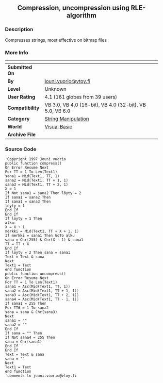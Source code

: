 ﻿<div align="center">

## Compression, uncompression using RLE\-algorithm


</div>

### Description

Compresses strings, most effective on bitmap files
 
### More Info
 


<span>             |<span>
---                |---
**Submitted On**   |
**By**             |[jouni\.vuorio@vtoy\.fi](https://github.com/Planet-Source-Code/PSCIndex/blob/master/ByAuthor/jouni-vuorio-vtoy-fi.md)
**Level**          |Unknown
**User Rating**    |4.1 (161 globes from 39 users)
**Compatibility**  |VB 3\.0, VB 4\.0 \(16\-bit\), VB 4\.0 \(32\-bit\), VB 5\.0, VB 6\.0
**Category**       |[String Manipulation](https://github.com/Planet-Source-Code/PSCIndex/blob/master/ByCategory/string-manipulation__1-5.md)
**World**          |[Visual Basic](https://github.com/Planet-Source-Code/PSCIndex/blob/master/ByWorld/visual-basic.md)
**Archive File**   |[](https://github.com/Planet-Source-Code/jouni-vuorio-vtoy-fi-compression-uncompression-using-rle-algorithm__1-745/archive/master.zip)





### Source Code

```
'Copyright 1997 Jouni vuorio
public function compress()
On Error Resume Next
For TT = 1 To Len(Text1)
sana1 = Mid(Text1, TT, 1)
sana2 = Mid(Text1, TT + 1, 1)
sana3 = Mid(Text1, TT + 2, 1)
X = 1
If Not sana1 = sana2 Then löyty = 2
If sana1 = sana2 Then
If sana1 = sana3 Then
löyty = 1
End If
End If
If löyty = 1 Then
alku:
X = X + 1
merkki = Mid(Text1, TT + X + 1, 1)
If merkki = sana1 Then GoTo alku
sana = Chr(255) & Chr(X - 1) & sana1
TT = TT + X
End If
If löyty = 2 Then sana = sana1
Text = Text & sana
Next
Text1 = Text
end function
public function uncompress()
On Error Resume Next
For TT = 1 To Len(Text1)
sana1 = Asc(Mid(Text1, TT, 1))
sana2 = Asc(Mid(Text1, TT + 1, 1))
sana3 = Asc(Mid(Text1, TT + 2, 1))
sana4 = Asc(Mid(Text1, TT - 1, 1))
If sana1 = 255 Then
For TT6 = 1 To sana2
sana = sana & Chr(sana3)
Next
sana1 = ""
sana2 = ""
End If
If sana = "" Then
If Not sana4 = 255 Then
sana = Chr(sana1)
End If
End If
Text = Text & sana
sana = ""
Next
Text1 = Text
end function
'comments to jouni.vuorio@vtoy.fi
```

